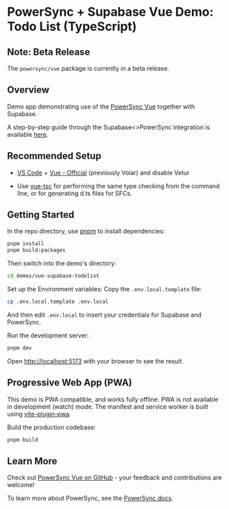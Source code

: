 # PowerSync + Supabase Vue Demo: Todo List (TypeScript)

## Note: Beta Release

The `powersync/vue` package is currently in a beta release.

## Overview

Demo app demonstrating use of the [PowerSync Vue](https://www.npmjs.com/package/@powersync/vue) together with Supabase.

A step-by-step guide through the Supabase<>PowerSync integration is available [here](https://docs.powersync.com/integration-guides/supabase).

## Recommended Setup

- [VS Code](https://code.visualstudio.com/) + [Vue - Official](https://marketplace.visualstudio.com/items?itemName=Vue.volar) (previously Volar) and disable Vetur

- Use [vue-tsc](https://github.com/vuejs/language-tools/tree/master/packages/tsc) for performing the same type checking from the command line, or for generating d.ts files for SFCs.

## Getting Started

In the repo directory, use [pnpm](https://pnpm.io/installation) to install dependencies:

```bash
pnpm install
pnpm build:packages
```

Then switch into the demo's directory:

```bash
cd demos/vue-supabase-todolist
```

Set up the Environment variables: Copy the `.env.local.template` file:

```bash
cp .env.local.template .env.local
```

And then edit `.env.local` to insert your credentials for Supabase and PowerSync.

Run the development server:

```bash
pnpm dev
```

Open [http://localhost:5173](http://localhost:5173) with your browser to see the result.

## Progressive Web App (PWA)

This demo is PWA compatible, and works fully offline. PWA is not available in development (watch) mode. The manifest and service worker is built using [vite-plugin-pwa](https://vite-pwa-org.netlify.app/).

Build the production codebase:

```bash
pnpm build
```

## Learn More

Check out [PowerSync Vue on GitHub](https://github.com/powersync-ja/powersync-js/tree/main/packages/vue) - your feedback and contributions are welcome!

To learn more about PowerSync, see the [PowerSync docs](https://docs.powersync.com).

